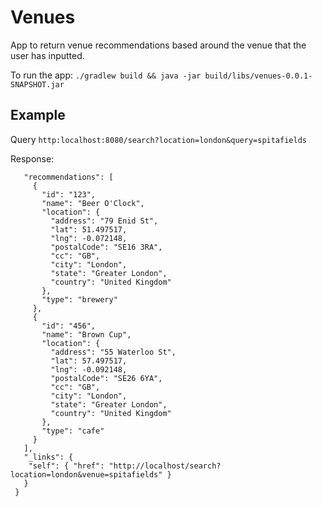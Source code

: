 # Venues

App to return venue recommendations based around the venue that the user has inputted.

To run the app:
`./gradlew build && java -jar build/libs/venues-0.0.1-SNAPSHOT.jar`


## Example
Query `http:localhost:8080/search?location=london&query=spitafields`

Response:
```{
   "recommendations": [
     {
       "id": "123",
       "name": "Beer O'Clock",
       "location": {
         "address": "79 Enid St",
         "lat": 51.497517,
         "lng": -0.072148,
         "postalCode": "SE16 3RA",
         "cc": "GB",
         "city": "London",
         "state": "Greater London",
         "country": "United Kingdom"
       },
       "type": "brewery"
     },
     {
       "id": "456",
       "name": "Brown Cup",
       "location": {
         "address": "55 Waterloo St",
         "lat": 57.497517,
         "lng": -0.092148,
         "postalCode": "SE26 6YA",
         "cc": "GB",
         "city": "London",
         "state": "Greater London",
         "country": "United Kingdom"
       },
       "type": "cafe"
     }
   ],
   "_links": {
    "self": { "href": "http://localhost/search?location=london&venue=spitafields" }
   }
 }
```
